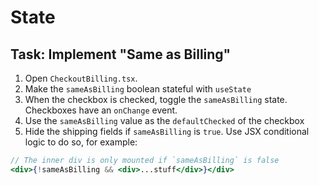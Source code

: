 # State

## Task: Implement "Same as Billing"

1. Open `CheckoutBilling.tsx`.
2. Make the `sameAsBilling` boolean stateful with `useState`
3. When the checkbox is checked, toggle the `sameAsBilling` state. Checkboxes have an `onChange` event.
4. Use the `sameAsBilling` value as the `defaultChecked` of the checkbox
5. Hide the shipping fields if `sameAsBilling` is `true`. Use JSX conditional logic to do so, for example:

```jsx
// The inner div is only mounted if `sameAsBilling` is false
<div>{!sameAsBilling && <div>...stuff</div>}</div>
```
